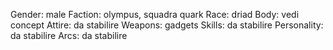 Gender: male
Faction: olympus, squadra quark
Race: driad
Body: vedi concept
Attire: da stabilire
Weapons: gadgets
Skills: da stabilire
Personality: da stabilire
Arcs: da stabilire